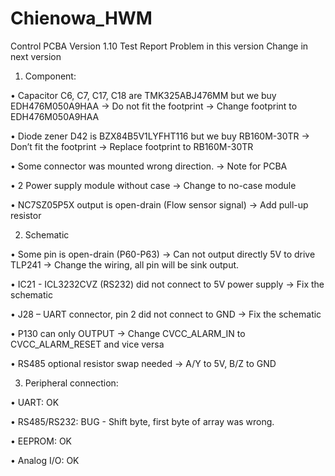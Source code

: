 # Chienowa_HWM
Control PCBA Version 1.10 Test Report
Problem in this version
Change in next version

1.	Component:

•	Capacitor C6, C7, C17, C18 are TMK325ABJ476MM but we buy EDH476M050A9HAA -> Do not fit the footprint -> Change footprint to EDH476M050A9HAA

•	Diode zener D42 is BZX84B5V1LYFHT116 but we buy RB160M-30TR -> Don’t fit the footprint -> Replace footprint to RB160M-30TR

•	Some connector was mounted wrong direction. -> Note for PCBA

•	2 Power supply module without case -> Change to no-case module

•	NC7SZ05P5X output is open-drain (Flow sensor signal) -> Add pull-up resistor

2.	Schematic

•	Some pin is open-drain (P60-P63) -> Can not output directly 5V to drive TLP241 -> Change the wiring, all pin will be sink output.

•	IC21 - ICL3232CVZ (RS232) did not connect to 5V power supply -> Fix the schematic

•	J28 – UART connector, pin 2 did not connect to GND -> Fix the schematic

•	P130 can only OUTPUT -> Change CVCC_ALARM_IN to CVCC_ALARM_RESET and vice versa

•	RS485 optional resistor swap needed -> A/Y to 5V, B/Z to GND

3.	Peripheral connection:

•	UART: OK

•	RS485/RS232: BUG - Shift byte, first byte of array was wrong.

•	EEPROM: OK

•	Analog I/O: OK

